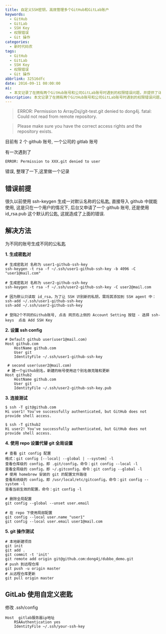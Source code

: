 ```yaml
---
title: 自定义SSH密钥，高效管理多个GitHub和GitLab账户
keywords:
  - GitHub
  - GitLab
  - SSH Key
  - 权限错误
  - Git 操作
categories:
  - 新时代码农
tags:
  - GitHub
  - GitLab
  - SSH Key
  - 权限错误
  - Git 操作
abbrlink: 32516dfc
date: 2016-09-11 00:00:00
ai:
  - 本文记录了在拥有两个GitHub账号和公司GitLab账号时遇到的权限错误问题，并提供了详细的解决方案。首先介绍了由于使用相同默认公钥导致的权限错误情况，然后指导如何为不同的账号生成独立的密钥对，并通过SSH配置文件区分不同用户的连接。接着展示了如何在SSH配置中添加GitLab服务器的连接信息，最后通过一系列的Git操作来测试设置的正确性。
description: 本文记录了在拥有两个GitHub账号和公司GitLab账号时遇到的权限错误问题，并提供了详细的解决方案。首先介绍了由于使用相同默认公钥导致的权限错误情况，然后指导如何为不同的账号生成独立的密钥对，并通过SSH配置文件区分不同用户的连接。接着展示了如何在SSH配置中添加GitLab服务器的连接信息，最后通过一系列的Git操作来测试设置的正确性。
---
```


> ERROR: Permission to ArrayDsj/git-test.git denied to dong4j.
> fatal: Could not read from remote repository.

> Please make sure you have the correct access rights
> and the repository exists.

目前有 2 个 github 账号, 一个公司的 gitlab 账号

有一次遇到了

```
ERROR: Permission to XXX.git denied to user
```

错误, 整理了一下,这里做一个记录

## 错误前提

很久以前使用 ssh-keygen 生成一对默认名称的公私匙, 直接导入 github 中就能使用, 这是只在一个用户的情况下, 后台又申请了一个 github 账号, 还是使用 id_rsa.pub 这个默认的公匙, 这就造成了上面的错误.

## 解决方法

为不同的账号生成不同的公私匙

**1. 生成密匙对**

```shell
# 生成密匙对 名称为 user1-github-ssh-key
ssh-keygen -t rsa -f ~/.ssh/user1-github-ssh-key -b 4096 -C "user1@mail.com"

# 生成密匙对 名称为 user2-github-ssh-key
ssh-keygen -t rsa -f ~/.ssh/user2-github-ssh-key -C user2@mail.com

# 因为默认只读取 id_rsa，为了让 SSH 识别新的私钥，需将其添加到 SSH agent 中：
ssh-add ~/.ssh/user1-github-ssh-key
ssh-add ~/.ssh/user2-github-ssh-key

# 登陆2个不同的Github账号, 点击 网页右上侧的 Account Setting 按钮 - 选择 ssh-keys  点击 Add SSH Key
```

**2. 设置 ssh config**

```shell
# Default github user(user1@mail.com)
Host github.com
    HostName github.com
    User git
    IdentityFile ~/.ssh/user1-github-ssh-key

 # second user(user2@mail.com)
 # 建一个github别名，新建的帐号使用这个别名做克隆和更新
Host github2
    HostName github.com
    User git
    IdentityFile ~/.ssh/user2-github-ssh-key.pub
```

**3. 连接测试**

```shell
$ ssh -T git@github.com
Hi user1! You've successfully authenticated, but GitHub does not provide shell access.

$ ssh -T github2
Hi user2! You've successfully authenticated, but GitHub does not provide shell access.
```

**4. 使用 repo 设置代替 git 全局设置**

```shell
# 查看 git config 配置
格式：git config [--local| --global | --system] -l
查看仓库级的 config，即 .git/config，命令：git config --local -l
查看全局级的 config，即 ~/.gitconfig，命令：git config --global -l
# 使用 homebrew 安装的 git 的配置文件路径
查看系统级的 config，即 /usr/local/etc/gitconfig，命令：git config --system -l
查看当前生效的配置，命令：git config -l
```

```shell
# 删除全局配置
git config --global --unset user.email

# 在 repo 下使用局部配置
git config --local user.name "user1"
git config --local user.email user1@mail.com
```

**5. git 操作测试**

```shell
# 本地新建项目
git init
git add .
git commit -t 'init'
git remote add origin git@github.com:dong4j/dubbo_demo.git
# push 到远程仓库
git push -u origin master
# 从远程仓库更新
git pull origin master
```

## GitLab 使用自定义密匙

修改 .ssh/config

```
Host  gitlab服务器ip地址
    RSAAuthentication yes
    IdentityFile ~/.ssh/your-ssh-key
```
